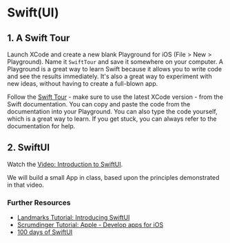 # Swift(UI)

## 1. A Swift Tour

Launch XCode and create a new blank Playground for iOS (File > New > Playground). Name it `SwiftTour` and save it somewhere on your computer. A Playground is a great way to learn Swift because it allows you to write code and see the results immediately. It's also a great way to experiment with new ideas, without having to create a full-blown app.

Follow the [Swift Tour](https://docs.swift.org/swift-book/documentation/the-swift-programming-language/guidedtour/) - make sure to use the latest XCode version - from the Swift documentation. You can copy and paste the code from the documentation into your Playground. You can also type the code yourself, which is a great way to learn. If you get stuck, you can always refer to the documentation for help.

## 2. SwiftUI

Watch the [Video: Introduction to SwiftUI](https://developer.apple.com/videos/play/wwdc2020/10119/).

We will build a small App in class, based upon the principles demonstrated in that video.

### Further Resources

- [Landmarks Tutorial: Introducing SwiftUI](https://developer.apple.com/tutorials/SwiftUI)
- [Scrumdinger Tutorial: Apple - Develop apps for iOS](https://developer.apple.com/tutorials/app-dev-training/)
- [100 days of SwiftUI](https://www.hackingwithswift.com/100/swiftui)